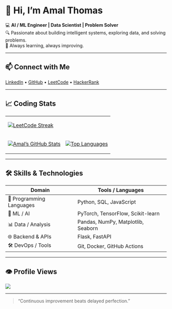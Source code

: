 # 👋 Hi, I’m Amal Thomas

💻 **AI / ML Engineer | Data Scientist | Problem Solver**  
🔍 Passionate about building intelligent systems, exploring data, and solving problems.  
🌱 Always learning, always improving.

---

## 📫 Connect with Me

[LinkedIn](https://www.linkedin.com/in/amal-thomas-9005a7185/) • [GitHub](https://github.com/AmalThomas1998/) • [LeetCode](https://leetcode.com/amalthomas1324) • [HackerRank](https://www.hackerrank.com/profile/amalthomas1324)

---

## 📈 Coding Stats

<table>
<tr>
<td>

  
[![LeetCode Streak](https://leetcard.jacoblin.cool/amalthomas1324?theme=dark&ext=heatmap)](https://leetcode.com/amalthomas1324)

</td>

</tr>
<tr>
<td>

[![Amal’s GitHub Stats](https://github-readme-stats.vercel.app/api?username=AmalThomas1998&show_icons=true&theme=dark&hide_border=true)](https://github.com/AmalThomas1998)

</td>
<td>

[![Top Languages](https://github-readme-stats.vercel.app/api/top-langs?username=AmalThomas1998&layout=compact&theme=dark&hide_border=true)](https://github.com/AmalThomas1998)

</td>
</tr>
</table>

---

## 🛠 Skills & Technologies

| Domain | Tools / Languages |
|---|---|
| 🐍 Programming Languages | Python, SQL, JavaScript |
| 🤖 ML / AI | PyTorch, TensorFlow, Scikit-learn |
| 📊 Data / Analysis | Pandas, NumPy, Matplotlib, Seaborn |
| 🌐 Backend & APIs | Flask, FastAPI |
| 🛠 DevOps / Tools | Git, Docker, GitHub Actions |

---


## 👁 Profile Views

![](https://komarev.com/ghpvc/?username=AmalThomas1998&style=flat-square)  

---

> “Continuous improvement beats delayed perfection.”
